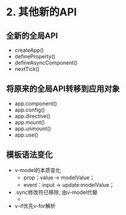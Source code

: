# 2. 其他新的API
## 全新的全局API
- createApp()
- defineProperty()
- defineAsyncComponent()
- nextTick()

## 将原来的全局API转移到应用对象
- app.component()
- app.config()
- app.directive()
- app.mount()
- app.unmount()
- app.use()

## 模板语法变化
- v-model的本质变化
  - prop：value -> modelValue；
  - event：input -> update:modelValue；
- .sync修改符已移除, 由v-model代替
  - <ChildComponent v-model:title="pageTitle" v-model:content="pageContent" />
- v-if优先v-for解析